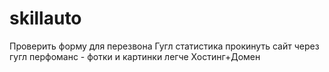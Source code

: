 # skillauto
Проверить форму для перезвона
Гугл статистика
прокинуть сайт через гугл перфоманс - фотки и картинки легче
Хостинг+Домен
